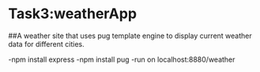 # Task3:weatherApp

##A weather site that uses pug template engine to display current weather data for different cities.

-npm install express
-npm install pug
-run on localhost:8880/weather



